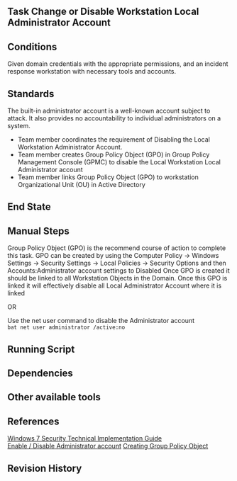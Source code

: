 ## Task Change or Disable Workstation Local Administrator Account  


## Conditions  
Given domain credentials with the appropriate permissions, and an incident response workstation with necessary tools and accounts.  


## Standards  
The built-in administrator account is a well-known account subject to attack. It also provides no accountability to individual administrators on a system.  

* Team member coordinates the requirement of Disabling the Local Workstation Administrator Account.  
* Team member creates Group Policy Object (GPO) in Group Policy Management Console (GPMC) to disable the Local Workstation Local Administrator account  
* Team member links Group Policy Object (GPO) to workstation Organizational Unit (OU) in Active Directory  

## End State  


## Manual Steps  
Group Policy Object (GPO) is the recommend course of action to complete this task. GPO can be created by using the Computer Policy -> Windows Settings -> Security Settings -> Local Policies -> Security Options and then Accounts:Administrator account settings to Disabled Once GPO is created it should be linked to all Workstation Objects in the Domain. Once this GPO is linked it will effectively disable all Local Administrator Account where it is linked  

OR  

Use the net user command to disable the Administrator account  
	```bat
	net user administrator /active:no
	```  

## Running Script  


## Dependencies  


## Other available tools  


## References  
[Windows 7 Security Technical Implementation Guide](https://iase.disa.mil/stigs/)  
[Enable / Disable Administrator account](https://technet.microsoft.com/en-us/library/dd744293(v=ws.10).aspx)  
[Creating Group Policy Object](https://technet.microsoft.com/en-us/library/cc754740(v=ws.11).aspx)  


## Revision History  
